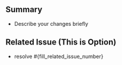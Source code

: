 ## Summary

- Describe your changes briefly

## Related Issue (This is Option)

- resolve #{fill_related_issue_number}
